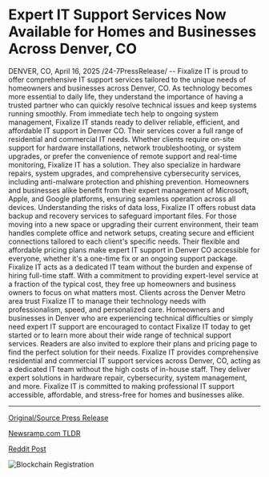 # Expert IT Support Services Now Available for Homes and Businesses Across Denver, CO

DENVER, CO, April 16, 2025 /24-7PressRelease/ -- Fixalize IT is proud to offer comprehensive IT support services tailored to the unique needs of homeowners and businesses across Denver, CO. As technology becomes more essential to daily life, they understand the importance of having a trusted partner who can quickly resolve technical issues and keep systems running smoothly. From immediate tech help to ongoing system management, Fixalize IT stands ready to deliver reliable, efficient, and affordable IT support in Denver CO.  Their services cover a full range of residential and commercial IT needs. Whether clients require on-site support for hardware installations, network troubleshooting, or system upgrades, or prefer the convenience of remote support and real-time monitoring, Fixalize IT has a solution. They also specialize in hardware repairs, system upgrades, and comprehensive cybersecurity services, including anti-malware protection and phishing prevention. Homeowners and businesses alike benefit from their expert management of Microsoft, Apple, and Google platforms, ensuring seamless operation across all devices.  Understanding the risks of data loss, Fixalize IT offers robust data backup and recovery services to safeguard important files. For those moving into a new space or upgrading their current environment, their team handles complete office and network setups, creating secure and efficient connections tailored to each client's specific needs. Their flexible and affordable pricing plans make expert IT support in Denver CO accessible for everyone, whether it's a one-time fix or an ongoing support package.  Fixalize IT acts as a dedicated IT team without the burden and expense of hiring full-time staff. With a commitment to providing expert-level service at a fraction of the typical cost, they free up homeowners and business owners to focus on what matters most. Clients across the Denver Metro area trust Fixalize IT to manage their technology needs with professionalism, speed, and personalized care.  Homeowners and businesses in Denver who are experiencing technical difficulties or simply need expert IT support are encouraged to contact Fixalize IT today to get started or to learn more about their wide range of technical support services. Readers are also invited to explore their plans and pricing page to find the perfect solution for their needs.  Fixalize IT provides comprehensive residential and commercial IT support services across Denver, CO, acting as a dedicated IT team without the high costs of in-house staff. They deliver expert solutions in hardware repair, cybersecurity, system management, and more. Fixalize IT is committed to making professional IT support accessible, affordable, and stress-free for homes and businesses alike. 

---

[Original/Source Press Release](https://www.24-7pressrelease.com/press-release/521826/expert-it-support-services-now-available-for-homes-and-businesses-across-denver-co)
                    

[Newsramp.com TLDR](https://newsramp.com/curated-news/fixalize-it-provides-expert-it-support-services-for-homeowners-and-businesses-in-denver-co/b9f27bcfd712f102a5a2cf3383618fe8) 

 



[Reddit Post](https://www.reddit.com/r/technology_press/comments/1k0ehoa/fixalize_it_provides_expert_it_support_services/) 



![Blockchain Registration](https://cdn.newsramp.app/24-7PressRelease/qrcode/254/16/ellariJ_.webp)
